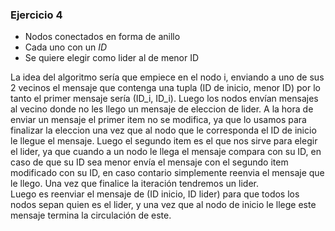 ### Ejercicio 4

- Nodos conectados en forma de anillo
- Cada uno con un _ID_
- Se quiere elegir como lider al de menor ID

La idea del algoritmo sería que empiece en el nodo i, enviando a uno de sus 2 vecinos el mensaje que contenga una tupla (ID de inicio, menor ID) por lo tanto el primer mensaje sería (ID_i, ID_i). Luego los nodos envían mensajes al vecino donde no les llego un mensaje de eleccion de lider. A la hora de enviar un mensaje el primer item no se modifica, ya que lo usamos para finalizar la eleccion una vez que al nodo que le corresponda el ID de inicio le llegue el mensaje. Luego el segundo item es el que nos sirve para elegir el lider, ya que cuando a un nodo le llega el mensaje compara con su ID, en caso de que su ID sea menor envía el mensaje con el segundo item modificado con su ID, en caso contario simplemente reenvia el mensaje que le llego. Una vez que finalice la iteración tendremos un lider.\
Luego es reenviar el mensaje de (ID inicio, ID lider) para que todos los nodos sepan quien es el lider, y una vez que al nodo de inicio le llege este mensaje termina la circulación de este. 